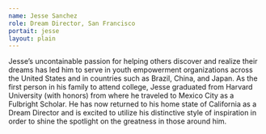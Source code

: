```yaml
---
name: Jesse Sanchez
role: Dream Director, San Francisco 
portait: jesse
layout: plain
---
```


Jesse’s uncontainable passion for helping others discover and realize their dreams has led him to serve in youth empowerment organizations across the United States and in countries such as Brazil, China, and Japan. As the first person in his family to attend college, Jesse graduated from Harvard University (with honors) from where he traveled to Mexico City as a Fulbright Scholar. He has now returned to his home state of California as a Dream Director and is excited to utilize his distinctive style of inspiration in order to shine the spotlight on the greatness in those around him.